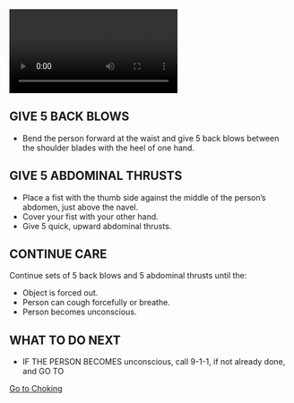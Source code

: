 <video controls="controls">
    <source src="/Videos/adultChoking.mp4" type="video/mp4" />
</video>

## GIVE 5 BACK BLOWS

- Bend the person forward at the waist and
  give 5 back blows between the shoulder
  blades with the heel of one hand.

## GIVE 5 ABDOMINAL THRUSTS

- Place a fist with the thumb side against
  the middle of the person’s abdomen, just
  above the navel.
- Cover your fist with your other hand.
- Give 5 quick, upward abdominal thrusts.

## CONTINUE CARE

Continue sets of 5 back blows and
5 abdominal thrusts until the:

- Object is forced out.
- Person can cough forcefully or breathe.
- Person becomes unconscious.

## WHAT TO DO NEXT

- IF THE PERSON BECOMES unconscious, call 9-1-1, if not already done, and GO TO

[Go to Choking](/instructions/0/0/16)
